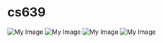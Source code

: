 # cs639
![My Image](MyFirstApp/first_fragment_count.png)
![My Image](MyFirstApp/first_fragment_start.png)
![My Image](MyFirstApp/first_fragment_toast.png)
![My Image](MyFirstApp/second_fragment_random.png)
